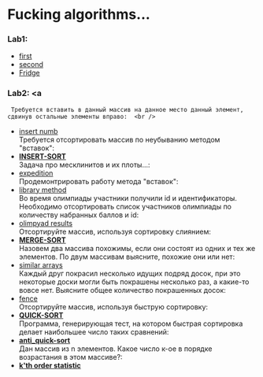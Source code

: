 # Fucking algorithms...
### **Lab1:**
  -  [first](https://github.com/necha143/algorithms/blob/main/lab1/1.py) <br />
  -  [second](https://github.com/necha143/algorithms/blob/main/lab1/2.py) <br />
  -  [Fridge](https://github.com/necha143/algorithms/blob/main/lab1/holodosAISD.py) <br />
### **Lab2:** <a
     Требуется вставить в данный массив на данное место данный элемент, сдвинув остальные элементы вправо:  <br />
  -  [insert numb](https://github.com/necha143/algorithms/blob/main/lab2/insert_numb.cpp) <br />
     Требуется отсортировать массив по неубыванию методом "вставок":  <br />
  -  [**INSERT-SORT**](https://github.com/necha143/algorithms/blob/main/lab2/Insert_Sort.cpp) <br />
     Задача про месклинитов и их плоты...:  <br />
  -  [expedition](https://github.com/necha143/algorithms/blob/main/lab2/expedition.cpp) <br />
     Продемонтрировать работу метода "вставок":  <br />
  -  [library method](https://github.com/necha143/algorithms/blob/main/lab2/library_method.cpp) <br />
     Во время олимпиады участники получили id и идентификаторы. Необходимо отсортировать список участников олимпиады по количеству набранных баллов и id:  <br />
  -  [olimpyad results](https://github.com/necha143/algorithms/blob/main/lab2/olimpiad_results.py) <br />
     Отсортируйте массив, используя сортировку слиянием:  <br />
  -  [**MERGE-SORT**](https://github.com/necha143/algorithms/blob/main/lab2/Merge_Sort.cpp) <br />
     Назовем два массива похожимы, если они состоят из одних и тех же элементов. По двум массивам выясните, похожие они или нет:  <br />
  -  [similar arrays](https://github.com/necha143/algorithms/blob/main/lab2/similar_arrays.cpp) <br />
     Каждый друг покрасил несколько идущих подряд досок, при это некоторые доски могли быть покрашены несколько раз, а какие-то вовсе нет. Выясните общее количество покрашенных досок:  <br />
  -  [fence](https://github.com/necha143/algorithms/blob/main/lab2/fence.cpp) <br />
     Отсортируйте массив, используя быструю сортировку:  <br />
  -  [**QUICK-SORT**](https://github.com/necha143/algorithms/blob/main/lab2/Quick_Sort.cpp) <br />
     Программа, генерирующая тест, на котором быстрая сортировка делает наибольшее число таких сравнений:  <br />
  -  [**anti_quick-sort**](https://github.com/necha143/algorithms/blob/main/lab2/Anti_Q_Sort.cpp) <br />
     Дан массив из n элементов. Какое число к-ое в порядке возрастания в этом массиве?:  <br />
  -  [**k'th order statistic**](https://github.com/necha143/algorithms/blob/main/lab2/Kats_poryad_stats.cpp) <br />
